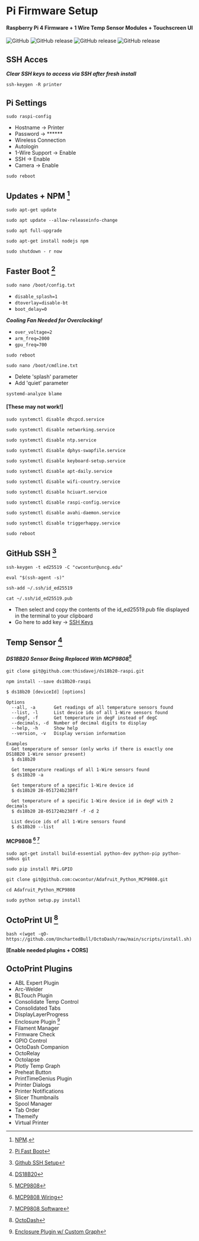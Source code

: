 # Pi Firmware Setup
#### Raspberry Pi 4 Firmware + 1 Wire Temp Sensor Modules + Touchscreen UI
![GitHub](https://img.shields.io/github/license/marlinfirmware/marlin.svg)
<img src="https://img.shields.io/badge/Release-v1.0-blue" alt="GitHub release"/>
<img src="https://img.shields.io/badge/-Contursi-orange" alt="GitHub release"/>
<img src="https://badgen.net/github/release/babel/babel" alt="GitHub release"/>
## SSH Acces
***Clear SSH keys to access via SSH after fresh install***
```
ssh-keygen -R printer
```
## Pi Settings
```
sudo raspi-config
```
- Hostname -> Printer
- Password -> ******
- Wireless Connection
- Autologin
- 1-Wire Support -> Enable
- SSH -> Enable
- Camera -> Enable

```
sudo reboot
```

## Updates + NPM [^1]
```
sudo apt-get update
```
```
sudo apt update --allow-releaseinfo-change
```
```
sudo apt full-upgrade
```
```
sudo apt-get install nodejs npm
``` 
```
sudo shutdown - r now
```

[^1]:[NPM](https://www.npmjs.com/package/raspberry).

## Faster Boot [^2]
```
sudo nano /boot/config.txt
```
- `disable_splash=1`
- `dtoverlay=disable-bt`
- `boot_delay=0`

***Cooling Fan Needed for Overclocking!***
- `over_voltage=2`
- `arm_freq=2000`
- `gpu_freq=700`

```
sudo reboot
```

```
sudo nano /boot/cmdline.txt
```
- Delete 'splash' parameter
- Add 'quiet' parameter

```
systemd-analyze blame
```

#### **[These may not work!]**

```
sudo systemctl disable dhcpcd.service
```
```
sudo systemctl disable networking.service
```
```
sudo systemctl disable ntp.service
```
```
sudo systemctl disable dphys-swapfile.service
```
```
sudo systemctl disable keyboard-setup.service
```
```
sudo systemctl disable apt-daily.service
```
```
sudo systemctl disable wifi-country.service
```
```
sudo systemctl disable hciuart.service
```
```
sudo systemctl disable raspi-config.service
```
```
sudo systemctl disable avahi-daemon.service
```
```
sudo systemctl disable triggerhappy.service
```

```
sudo reboot
```

[^2]: [Pi Fast Boot](https://singleboardbytes.com/637/how-to-fast-boot-raspberry-pi.htm) 

## GitHub SSH [^3]
```
ssh-keygen -t ed25519 -C "cwcontur@uncg.edu"
```
```
eval "$(ssh-agent -s)"
```
```
ssh-add ~/.ssh/id_ed25519
```
```
cat ~/.ssh/id_ed25519.pub
```
- Then select and copy the contents of the id_ed25519.pub file
displayed in the terminal to your clipboard
- Go here to add key -> [SSH Keys](https://github.com/settings/keys)

[^3]: [Github SSH Setup](https://docs.github.com/en/authentication/connecting-to-github-with-ssh/generating-a-new-ssh-key-and-adding-it-to-the-ssh-agent) 

## Temp Sensor [^4]
#### ***DS18B20 Sensor Being Replaced With MCP9808[^6]***

[^6]: [MCP9808](https://github.com/fivdi/mcp9808-temperature-sensor)

```
git clone git@github.com:thisdavej/ds18b20-raspi.git
```
```
npm install --save ds18b20-raspi
```
```
$ ds18b20 [deviceId] [options]

Options
  --all, -a       Get readings of all temperature sensors found
  --list, -l      List device ids of all 1-Wire sensors found
  --degf, -f      Get temperature in degF instead of degC
  --decimals, -d  Number of decimal digits to display
  --help, -h      Show help
  --version, -v   Display version information

Examples
  Get temperature of sensor (only works if there is exactly one DS18B20 1-Wire sensor present)
  $ ds18b20

  Get temperature readings of all 1-Wire sensors found
  $ ds18b20 -a

  Get temperature of a specific 1-Wire device id
  $ ds18b20 28-051724b238ff

  Get temperature of a specific 1-Wire device id in degF with 2 decimals
  $ ds18b20 28-051724b238ff -f -d 2

  List device ids of all 1-Wire sensors found
  $ ds18b20 --list
```

#### MCP9808 [^7] [^8]

```
sudo apt-get install build-essential python-dev python-pip python-smbus git
```

```
sudo pip install RPi.GPIO
```
```
git clone git@github.com:cwcontur/Adafruit_Python_MCP9808.git
```
```
cd Adafruit_Python_MCP9808
```
```
sudo python setup.py install
```

[^7]: [MCP9808 Wiring](https://learn.adafruit.com/mcp9808-temperature-sensor-python-library/hardware)
[^8]: [MCP9808 Software](https://learn.adafruit.com/mcp9808-temperature-sensor-python-library/software)
[^4]: [DS18B20](https://github.com/thisdavej/ds18b20-raspi) 

## OctoPrint UI [^5]
```
bash <(wget -qO- https://github.com/UnchartedBull/OctoDash/raw/main/scripts/install.sh)
```

**[Enable needed plugins + CORS]**

[^5]: [OctoDash](https://github.com/UnchartedBull/OctoDash) 

## OctoPrint Plugins
- ABL Expert Plugin
- Arc-Welder
- BLTouch Plugin
- Consolidate Temp Control
- Consolidated Tabs
- DisplayLayerProgress
- Enclosure Plugin [^10]
- Filament Manager
- Firmware Check
- GPIO Control
- OctoDash Companion
- OctoRelay
- Octolapse
- Plotly Temp Graph
- Preheat Button
- PrintTimeGenius Plugin
- Printer Dialogs
- Printer Notifications
- Slicer Thumbnails
- Spool Manager
- Tab Order
- Themeify
- Virtual Printer

[^10]: [Enclosure Plugin w/ Custom Graph](https://github.com/Dak0r/OctoPrint-Enclosure-with-Custom-Graphs)
